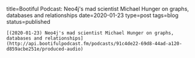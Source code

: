 
title=Bootiful Podcast: Neo4j's mad scientist Michael Hunger on graphs, databases and relationships
date=2020-01-23
type=post
tags=blog
status=published
~~~~~~
[(2020-01-23) Neo4j's mad scientist Michael Hunger on graphs, databases and relationships](http://api.bootifulpodcast.fm/podcasts/91c4de22-69d8-44ad-a120-d859acbe251e/produced-audio) 
            